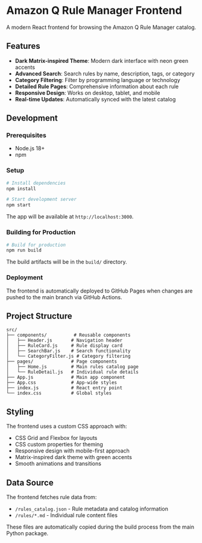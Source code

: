 # Amazon Q Rule Manager Frontend

A modern React frontend for browsing the Amazon Q Rule Manager catalog.

## Features

- **Dark Matrix-inspired Theme**: Modern dark interface with neon green accents
- **Advanced Search**: Search rules by name, description, tags, or category
- **Category Filtering**: Filter by programming language or technology
- **Detailed Rule Pages**: Comprehensive information about each rule
- **Responsive Design**: Works on desktop, tablet, and mobile
- **Real-time Updates**: Automatically synced with the latest catalog

## Development

### Prerequisites

- Node.js 18+ 
- npm

### Setup

```bash
# Install dependencies
npm install

# Start development server
npm start
```

The app will be available at `http://localhost:3000`.

### Building for Production

```bash
# Build for production
npm run build
```

The build artifacts will be in the `build/` directory.

### Deployment

The frontend is automatically deployed to GitHub Pages when changes are pushed to the main branch via GitHub Actions.

## Project Structure

```
src/
├── components/          # Reusable components
│   ├── Header.js       # Navigation header
│   ├── RuleCard.js     # Rule display card
│   ├── SearchBar.js    # Search functionality
│   └── CategoryFilter.js # Category filtering
├── pages/              # Page components
│   ├── Home.js         # Main rules catalog page
│   └── RuleDetail.js   # Individual rule details
├── App.js              # Main app component
├── App.css             # App-wide styles
├── index.js            # React entry point
└── index.css           # Global styles
```

## Styling

The frontend uses a custom CSS approach with:
- CSS Grid and Flexbox for layouts
- CSS custom properties for theming
- Responsive design with mobile-first approach
- Matrix-inspired dark theme with green accents
- Smooth animations and transitions

## Data Source

The frontend fetches rule data from:
- `/rules_catalog.json` - Rule metadata and catalog information
- `/rules/*.md` - Individual rule content files

These files are automatically copied during the build process from the main Python package.

